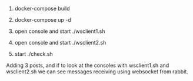 
1. docker-compose build
2. docker-compose up -d


3. open console and start ./wsclient1.sh
4. open console and start ./wsclient2.sh

5. start ./check.sh

Adding 3 posts, and if to look at the consoles with wsclient1.sh and wsclient2.sh we can see messages receiving using websocket from rabbit. 
 